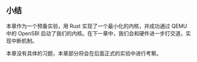 ## 小结

本章作为一个预备实验，用 Rust 实现了一个最小化的内核，并成功通过 QEMU 中的 OpenSBI 启动了我们的内核。在下一章中，我们会和硬件进一步打交道，实现中断机制。

本章没有具体的习题，本章部分将会在后面正式的实验中进行考察。